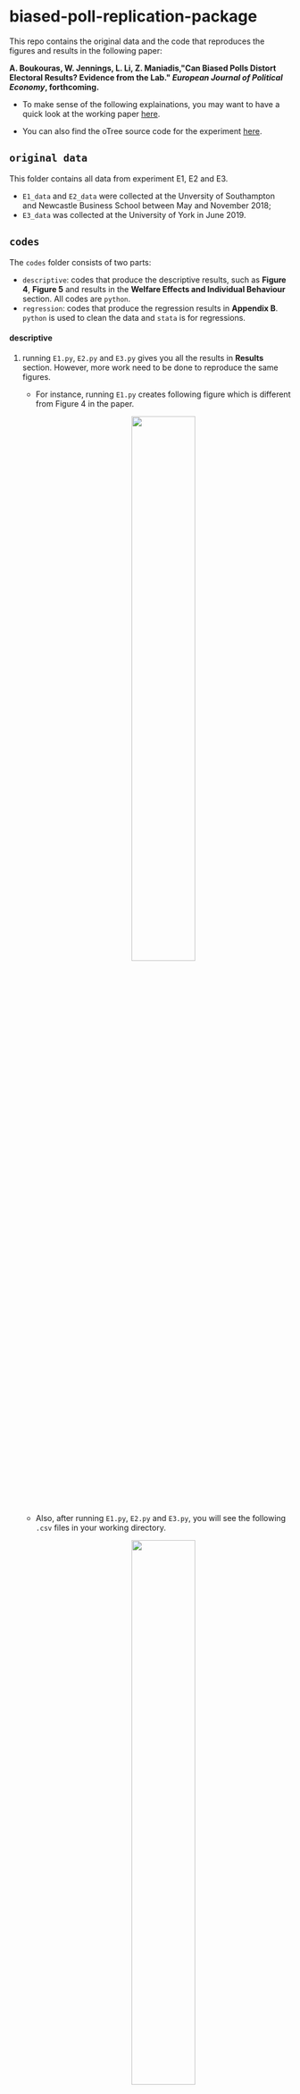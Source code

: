 # biased-poll-replication-package

This repo contains the original data and the code that reproduces the figures and results in the following paper:

**A. Boukouras, W. Jennings, L. Li, Z. Maniadis,"Can Biased Polls Distort Electoral Results? Evidence from the Lab." _European Journal of Political Economy_, forthcoming.**

- To make sense of the following explainations, you may want to have a quick look at the working paper  [here](https://github.com/lunzheng-li/MyWebsite/blob/main/pdf/BJLM2022_Biased%20polls.pdf).

- You can also find the oTree source code for the experiment [here](https://github.com/lunzheng-li/biased-poll-otree).

## `original data`

This folder contains all data from experiment E1, E2 and E3.

- `E1_data` and `E2_data` were collected at the Unversity of Southampton and Newcastle Business School between May and November 2018;
- `E3_data` was collected at the University of York in June 2019.

## `codes`

The `codes` folder consists of two parts:
- `descriptive`: codes that produce the descriptive results, such as **Figure 4**, **Figure 5** and results in the **Welfare Effects and Individual Behaviour** section. All codes are `python`.
- `regression`: codes that produce the regression results in **Appendix B**. `python` is used to clean the data and `stata` is for regressions.

#### descriptive
1. running `E1.py`, `E2.py` and `E3.py` gives you all the results in **Results** section. However, more work need to be done to reproduce the same figures.
    - For instance, running `E1.py` creates following figure which is different from Figure 4 in the paper.
        <p align="center">
            <img src="https://user-images.githubusercontent.com/68153897/223376891-d4f4c1c1-d4d1-4869-a612-cf4ea56dd50f.png" width="50%" height="50%"/>
        </p>
      
    - Also, after running  `E1.py`, `E2.py` and `E3.py`, you will see the following `.csv` files in your working directory.
        <p align="center">
            <img src="https://user-images.githubusercontent.com/68153897/223382582-d9b44189-e6cd-4418-86ff-a8b208bc2460.png" width="50%" height="50%"/>
        </p>
      
    - The `csv` files just store the numbers in the figures. For instance, the following `E1_win.csv` is consistent with the bar graph above.
        <p align="center">
            <img src="https://user-images.githubusercontent.com/68153897/223389061-7dff6934-95d8-4a07-b4e4-546503158067.png" width="20%" height="20%"/>
        </p>
        
2. combine `E1_win.csv`,  `E2_win.csv` and `E3_win.csv`, so you a `win.xlsx` file looks like following: 
        <p align="center">
            <img src="https://user-images.githubusercontent.com/68153897/223532299-7cf1e94b-c49c-469b-a292-af28727160cb.png" width="50%" height="50%"/>
        </p>
        
        
    - combine all the  `*_vote.csv` files, and the same process for all `*_pearon.csv`, and you have `win.xlsx`, `vote.xlsx` and `pearson` that contain the results of all three expriments.
    - put all the these combine `csv` files in the same directory with `win.py`

3. run the `win.py`, and it gives you the figures in **Figure 4**.

4. The `E1` produce that result in **Welfare Effects and Individual Behaviour** section and the tables in **Appendix D**
    - Note that code would produce the tables directly, some strightforward calculations and copy&paste work are still needed.

##### regression
        





Notes: I apologise that the `E1.py`, `E2.py` and `E3.py` scripts are a bit messy. They are code drafts that also produce figures and results that, in the end, do not presented in the final version of the paper. For purpose of replicating the result of final version, we commented out unnecessay code blocks. Should you have any questions, please email me at lunz3706@outlook.com.

